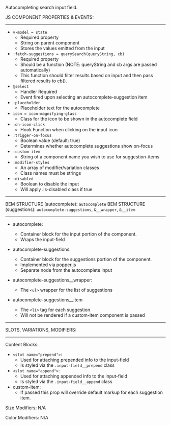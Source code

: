Autocompleting search input field.
 
JS COMPONENT PROPERTIES & EVENTS: 
___

* `v-model = state`
  * Required property 
  * String on parent component   
  * Stores the values emitted from the input  
* `:fetch-suggestions = querySearch(queryString, cb)`
  * Required property
  * Should be a function (NOTE: queryString and cb args are passed automatically) 
  * This function should filter results based on input and then pass filtered results to cb().   
* `@select`
  * Handler Required  
  * Event fired upon selecting an autocomplete-suggestion item 
* `:placeholder`  
  * Placeholder text for the autocomplete      
* `icon = icon-magnifying-glass`
  * Class for the icon to be shown in the autocomplete field 
* `:on-icon-click`
  * Hook Function when clicking on the input icon 
* `:trigger-on-focus`
  * Boolean value (default: true)
  * Determines whether autocomplete suggestions show on-focus 
* `:custom-item`
  * String of a component name you wish to use for suggestion-items
* `:modifier-styles`
  * An array of modifier/variation classes 
  * Class names must be strings 
* `:disabled`
  * Boolean to disable the input
  * Will apply .is-disabled class if true 

___
BEM STRUCTURE (autocomplete): `autocomplete`
BEM STRUCTURE (suggestions): `autocomplete-suggestions`, `&__wrapper`, `&__item`
___

* autocomplete:
  * Container block for the input portion of the component.
  * Wraps the input-field  

* autocomplete-suggestions:
  * Container block for the suggestions portion of the component.
  * Implemented via popper.js 
  * Separate node from the autocomplete input 

* autocomplete-suggestions__wrapper: 
  * The `<ul>` wrapper for the list of suggestions 

* autocomplete-suggestions__item 
  * The `<li>` tag for each suggestion 
  * Will not be rendered if a custom-item component is passed

___
SLOTS, VARIATIONS, MODIFIERS:
___

Content Blocks: 
* `<slot name="prepend">`:
  * Used for attaching prepended info to the input-field  
  * Is styled via the `.input-field__prepend` class 
* `<slot name="append">`:
  * Used for attaching appended info to the input-field  
  * Is styled via the `.input-field__append` class 
* custom-item: 
  * If passed this prop will override default markup for each suggestion item. 
 
Size Modifiers: N/A 

Color Modifiers: N/A





